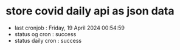 # store covid daily api as json data

- last cronjob : Friday, 19 April 2024 00:54:59
- status og cron : success
- status daily cron : success
      
      